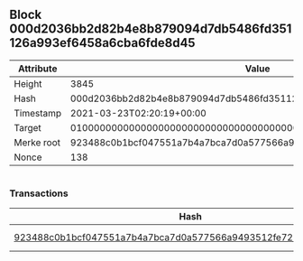 ## Block 000d2036bb2d82b4e8b879094d7db5486fd351126a993ef6458a6cba6fde8d45

Attribute | Value
--- | ---
Height | 3845
Hash | 000d2036bb2d82b4e8b879094d7db5486fd351126a993ef6458a6cba6fde8d45
Timestamp | 2021-03-23T02:20:19+00:00
Target | 0100000000000000000000000000000000000000000000000000000000000000
Merke root | 923488c0b1bcf047551a7b4a7bca7d0a577566a9493512fe728b9f49b5ae2fa2
Nonce | 138

```

```

### Transactions

Hash | Amount
--- | ---
[923488c0b1bcf047551a7b4a7bca7d0a577566a9493512fe728b9f49b5ae2fa2](923488c0b1bcf047551a7b4a7bca7d0a577566a9493512fe728b9f49b5ae2fa2.md) | 10.00000000 SKEPTI 
